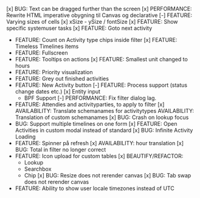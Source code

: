 [x] BUG: Text can be dragged further than the screen
[x] PERFORMANCE: Rewrite HTML imperative obygning til Canvas og declarative 
[-] FEATURE: Varying sizes of cells
    [x] xSize
    - ySize / fontSize
[x] FEATURE: Show specific systemuser tasks
[x] FEATURE: Goto next activity
- FEATURE: Count on Activity type chips inside filter
[x] FEATURE: Timeless Timelines items
- FEATURE: Fullscreen
- FEATURE: Tooltips on actions
[x] FEATURE: Smallest unit changed to hours
- FEATURE: Priority visualization
- FEATURE: Grey out finished activities
- FEATURE: New Activity button
[-] FEATURE: Process support (status change dates etc.)
    [x] Entity input
    - BPF Support
[-] PERFORMANCE: Fix filter dialog lag.
- FEATURE: Attendies and activityparties, to apply to filter
[x] AVAILABILITY: Translate schemanames for activitytypes
AVAILABILITY: Translation of custom schemanames
[x] BUG: Crash on lookup focus
- BUG: Support multiple timelines on one form
[x] FEATURE: Open Activities in custom modal instead of standard
[x] BUG: Infinite Activity Loading
- FEATURE: Spinner på refresh
[x] AVAILABILITY: hour translation
[x] BUG: Total in filter no longer correct
- FEATURE: Icon upload for custom tables
[x] BEAUTIFY/REFACTOR:
    - Lookup
    - Searchbox
    - Chip
[x] BUG: Resize does not rerender canvas
[x] BUG: Tab swap does not rerender canvas
- FEATURE: Ability to show user locale timezones instead of UTC
